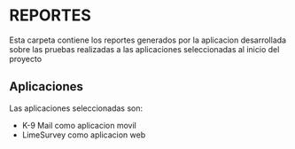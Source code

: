 # REPORTES
Esta carpeta contiene los reportes generados por la aplicacion desarrollada sobre las pruebas realizadas
a las aplicaciones seleccionadas al inicio del proyecto

## Aplicaciones
Las aplicaciones seleccionadas son:
- K-9 Mail como aplicacion movil
- LimeSurvey como aplicacion web
